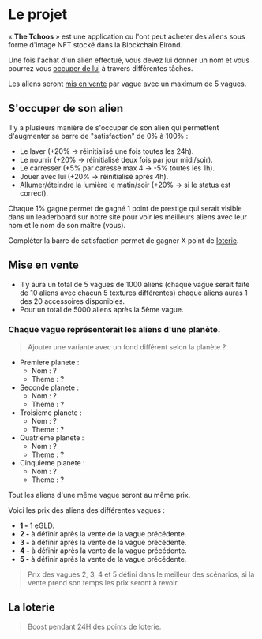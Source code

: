 # Le projet  
« **The Tchoos** » est une application ou l'ont peut acheter des aliens sous forme d'image NFT stocké dans la Blockchain Elrond.  


Une fois l'achat d'un alien effectué, vous devez lui donner un nom et vous pourrez vous [occuper de lui](#S'occuper-de-son-alien) à travers différentes tâches.  

Les aliens seront [mis en vente](#Mise-en-vente) par vague avec un maximum de 5 vagues.


## S'occuper de son alien  
Il y a plusieurs manière de s'occuper de son alien qui permettent d'augmenter sa barre de "satisfaction" de 0% à 100% :
- Le laver (+20% -> réinitialisé une fois toutes les 24h).
- Le nourrir (+20% -> réinitialisé deux fois par jour midi/soir).
- Le carresser (+5% par caresse max 4 -> -5% toutes les 1h).
- Jouer avec lui (+20% -> réinitialisé après 4h).
- Allumer/éteindre la lumière le matin/soir (+20% -> si le status est correct).

Chaque 1% gagné permet de gagné 1 point de prestige qui serait visible dans un leaderboard sur notre site pour voir les meilleurs aliens avec leur nom et le nom de son maître (vous).

Compléter la barre de satisfaction permet de gagner X point de [loterie](#La-loterie).

## Mise en vente
- Il y aura un total de 5 vagues de 1000 aliens (chaque vague serait faite de 10 aliens avec chacun 5 textures différentes) chaque aliens auras 1 des 20 accessoires disponibles. 
- Pour un total de 5000 aliens après la 5ème vague.

### Chaque vague représenterait les aliens d'une planète. 
> Ajouter une variante avec un fond différent selon la planète ?
- Premiere planete : 
    - Nom : ?
    - Theme : ?
- Seconde planete : 
    - Nom : ?
    - Theme : ?
- Troisieme planete :
    - Nom : ?
    - Theme : ?
- Quatrieme planete :
    - Nom : ?
    - Theme : ?
- Cinquieme planete :
    - Nom : ?
    - Theme : ?

Tout les aliens d'une même vague seront au même prix.

Voici les prix des aliens des différentes vagues :
- **1 -** 1 eGLD.
- **2 -** à définir après la vente de la vague précédente.
- **3 -** à définir après la vente de la vague précédente.
- **4 -** à définir après la vente de la vague précédente.
- **5 -** à définir après la vente de la vague précédente.
> Prix des vagues 2, 3, 4 et 5 défini dans le meilleur des scénarios, si la vente prend son temps les prix seront à revoir.

## La loterie
> Boost pendant 24H des points de loterie.